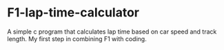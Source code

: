 # F1-lap-time-calculator
A simple c program that calculates lap time based on car speed and track length. My first step in combining F1 with coding.

